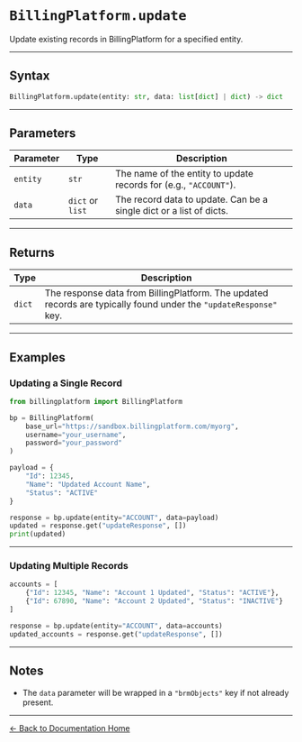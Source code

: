 # `BillingPlatform.update`

Update existing records in BillingPlatform for a specified entity.

---

## Syntax

```python
BillingPlatform.update(entity: str, data: list[dict] | dict) -> dict
```

---

## Parameters

| Parameter | Type             | Description                                                      |
|-----------|------------------|------------------------------------------------------------------|
| `entity`  | `str`            | The name of the entity to update records for (e.g., `"ACCOUNT"`).|
| `data`    | `dict` or `list` | The record data to update. Can be a single dict or a list of dicts.|

---

## Returns

| Type   | Description |
|--------|-------------|
| `dict` | The response data from BillingPlatform. The updated records are typically found under the `"updateResponse"` key. |

---

## Examples

### Updating a Single Record

```python
from billingplatform import BillingPlatform

bp = BillingPlatform(
    base_url="https://sandbox.billingplatform.com/myorg",
    username="your_username",
    password="your_password"
)

payload = {
    "Id": 12345,
    "Name": "Updated Account Name",
    "Status": "ACTIVE"
}

response = bp.update(entity="ACCOUNT", data=payload)
updated = response.get("updateResponse", [])
print(updated)
```

---

### Updating Multiple Records

```python
accounts = [
    {"Id": 12345, "Name": "Account 1 Updated", "Status": "ACTIVE"},
    {"Id": 67890, "Name": "Account 2 Updated", "Status": "INACTIVE"}
]

response = bp.update(entity="ACCOUNT", data=accounts)
updated_accounts = response.get("updateResponse", [])
```

---

## Notes

- The `data` parameter will be wrapped in a `"brmObjects"` key if not already present.

---

[← Back to Documentation Home](README.md)
